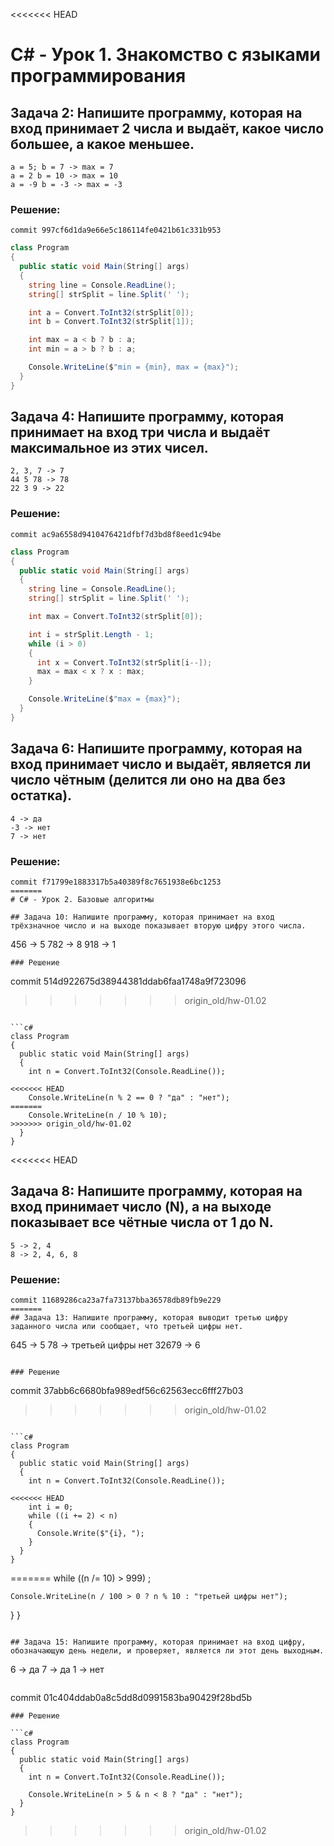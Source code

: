 <<<<<<< HEAD
# C# - Урок 1. Знакомство с языками программирования

## Задача 2: Напишите программу, которая на вход принимает 2 числа и выдаёт, какое число большее, а какое меньшее.

```
a = 5; b = 7 -> max = 7
a = 2 b = 10 -> max = 10
a = -9 b = -3 -> max = -3
```

### Решение:

```
commit 997cf6d1da9e66e5c186114fe0421b61c331b953
```

```c#
class Program
{
  public static void Main(String[] args)
  {
    string line = Console.ReadLine();
    string[] strSplit = line.Split(' ');

    int a = Convert.ToInt32(strSplit[0]);
    int b = Convert.ToInt32(strSplit[1]);

    int max = a < b ? b : a;
    int min = a > b ? b : a;

    Console.WriteLine($"min = {min}, max = {max}");
  }
}
```

## Задача 4: Напишите программу, которая принимает на вход три числа и выдаёт максимальное из этих чисел.

```
2, 3, 7 -> 7
44 5 78 -> 78
22 3 9 -> 22
```
### Решение:

```
commit ac9a6558d9410476421dfbf7d3bd8f8eed1c94be
```

```c#
class Program
{
  public static void Main(String[] args)
  {
    string line = Console.ReadLine();
    string[] strSplit = line.Split(' ');

    int max = Convert.ToInt32(strSplit[0]);

    int i = strSplit.Length - 1;
    while (i > 0)
    {
      int x = Convert.ToInt32(strSplit[i--]);
      max = max < x ? x : max;
    }

    Console.WriteLine($"max = {max}");
  }
}
```

## Задача 6: Напишите программу, которая на вход принимает число и выдаёт, является ли число чётным (делится ли оно на два без остатка).

```
4 -> да
-3 -> нет
7 -> нет
```

### Решение:

```
commit f71799e1883317b5a40389f8c7651938e6bc1253
=======
# C# - Урок 2. Базовые алгоритмы

## Задача 10: Напишите программу, которая принимает на вход трёхзначное число и на выходе показывает вторую цифру этого числа.
```
456 -> 5
782 -> 8
918 -> 1
```
### Решение

```
commit 514d922675d38944381ddab6faa1748a9f723096
>>>>>>> origin_old/hw-01.02
```

```c#
class Program
{
  public static void Main(String[] args)
  {
    int n = Convert.ToInt32(Console.ReadLine());

<<<<<<< HEAD
    Console.WriteLine(n % 2 == 0 ? "да" : "нет");
=======
    Console.WriteLine(n / 10 % 10);
>>>>>>> origin_old/hw-01.02
  }
}
```

<<<<<<< HEAD
## Задача 8: Напишите программу, которая на вход принимает число (N), а на выходе показывает все чётные числа от 1 до N.
```
5 -> 2, 4
8 -> 2, 4, 6, 8
```
### Решение:

```
commit 11689286ca23a7fa73137bba36578db89fb9e229 
=======
## Задача 13: Напишите программу, которая выводит третью цифру заданного числа или сообщает, что третьей цифры нет.
```
645 -> 5
78 -> третьей цифры нет
32679 -> 6
```

### Решение

```
commit 37abb6c6680bfa989edf56c62563ecc6fff27b03
>>>>>>> origin_old/hw-01.02
```

```c#
class Program
{
  public static void Main(String[] args)
  {
    int n = Convert.ToInt32(Console.ReadLine());

<<<<<<< HEAD
    int i = 0;
    while ((i += 2) < n)
    {
      Console.Write($"{i}, ");
    }
  }
}
```
=======
    while ((n /= 10) > 999) ;

    Console.WriteLine(n / 100 > 0 ? n % 10 : "третьей цифры нет");
  }
}
```

## Задача 15: Напишите программу, которая принимает на вход цифру, обозначающую день недели, и проверяет, является ли этот день выходным.
```
6 -> да
7 -> да
1 -> нет
```

```
commit 01c404ddab0a8c5dd8d0991583ba90429f28bd5b 
```
### Решение

```c#
class Program
{
  public static void Main(String[] args)
  {
    int n = Convert.ToInt32(Console.ReadLine());

    Console.WriteLine(n > 5 & n < 8 ? "да" : "нет");
  }
}
```
>>>>>>> origin_old/hw-01.02

